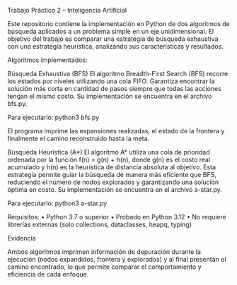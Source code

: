 Trabajo Práctico 2 – Inteligencia Artificial

Este repositorio contiene la implementación en Python de dos algoritmos de búsqueda aplicados a un problema simple en un eje unidimensional. El objetivo del trabajo es comparar una estrategia de búsqueda exhaustiva con una estrategia heurística, analizando sus características y resultados.

Algoritmos implementados:

Búsqueda Exhaustiva (BFS)
El algoritmo Breadth-First Search (BFS) recorre los estados por niveles utilizando una cola FIFO. Garantiza encontrar la solución más corta en cantidad de pasos siempre que todas las acciones tengan el mismo costo. Su implementación se encuentra en el archivo bfs.py. 

Para ejecutarlo:
python3 bfs.py

El programa imprime las expansiones realizadas, el estado de la frontera y finalmente el camino reconstruido hasta la meta.

Búsqueda Heurística (A*)
El algoritmo A* utiliza una cola de prioridad ordenada por la función f(n) = g(n) + h(n), donde g(n) es el costo real acumulado y h(n) es la heurística de distancia absoluta al objetivo. Esta estrategia permite guiar la búsqueda de manera más eficiente que BFS, reduciendo el número de nodos explorados y garantizando una solución óptima en costo. Su implementación se encuentra en el archivo a-star.py. 

Para ejecutarlo:
python3 a-star.py

Requisitos:
 • Python 3.7 o superior
 • Probado en Python 3.12
 • No requiere librerías externas (solo collections, dataclasses, heapq, typing)

Evidencia

Ambos algoritmos imprimen información de depuración durante la ejecución (nodos expandidos, frontera y explorados) y al final presentan el camino encontrado, lo que permite comparar el comportamiento y eficiencia de cada enfoque.
